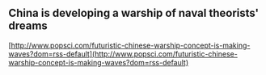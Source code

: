 ## China is developing a warship of naval theorists' dreams
  
  [http://www.popsci.com/futuristic-chinese-warship-concept-is-making-waves?dom=rss-default](http://www.popsci.com/futuristic-chinese-warship-concept-is-making-waves?dom=rss-default)